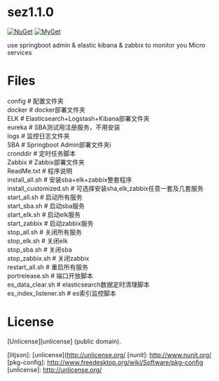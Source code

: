 sez1.1.0
=======

[![NuGet](https://img.shields.io/nuget/v/LitJson.svg)](https://www.nuget.org/packages/LitJson) [![MyGet](https://img.shields.io/myget/litjson/vpre/LitJson.svg?label=myget)](https://www.myget.org/gallery/litjson)

use springboot admin & elastic kibana & zabbix to monitor you Micro services


# Files
config 	# 配置文件夹  
docker	# docker部署文件夹  
ELK	# Elasticsearch+Logstash+Kibana部署文件夹  
eureka	# SBA测试用注册服务，不用安装  
logs	# 监控日志文件夹  
SBA	# Springboot Admin部署文件夹i  
cronddir # 定时任务脚本  
Zabbix	# Zabbix部署文件夹  
ReadMe.txt      # 程序说明  
install_all.sh	# 安装sba+elk+zabbix整套程序  
install_customized.sh	# 可选择安装sha,elk,zabbix任意一套及几套服务  
start_all.sh	# 启动所有服务  
start_sba.sh	# 启动sba服务  
start_elk.sh	# 启动elk服务  
start_zabbix	# 启动zabbix服务  
stop_all.sh	# 关闭所有服务  
stop_elk.sh	# 关闭elk  
stop_sba.sh	# 关闭sba  
stop_zabbix.sh	# 关闭zabbix  
restart_all.sh	# 重启所有服务  
portrelease.sh	# 端口开放脚本  
es_data_clear.sh	# elasticsearch数据定时清理脚本  
es_index_listener.sh	# es索引监控脚本  


# License

[Unlicense][unlicense] (public domain).

[mygetgallery]: [https://www.myget.org/gallery/litjson]
[litjson]: [unlicense](http://unlicense.org/
[nunit]: http://www.nunit.org/
[pkg-config]: http://www.freedesktop.org/wiki/Software/pkg-config
[unlicense]: http://unlicense.org/
